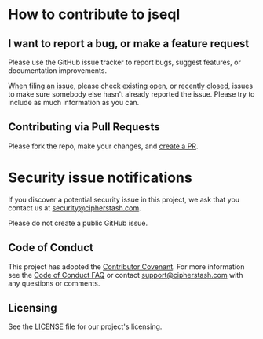 # How to contribute to jseql

## I want to report a bug, or make a feature request

Please use the GitHub issue tracker to report bugs, suggest features, or documentation improvements.

[When filing an issue](https://github.com/cipherstash/jseql/issues/new/choose), please check [existing open](https://github.com/cipherstash/jseql/issues?q=is%3Aissue+is%3Aopen+sort%3Aupdated-desc), or [recently closed](https://github.com/cipherstash/jseql/issues?q=is%3Aissue+sort%3Aupdated-desc+is%3Aclosed), issues to make sure somebody else hasn't already reported the issue. Please try to include as much information as you can.

## Contributing via Pull Requests

Please fork the repo, make your changes, and [create a PR](https://github.com/cipherstash/jseql/compare).

# Security issue notifications

If you discover a potential security issue in this project, we ask that you contact us at security@cipherstash.com.

Please do not create a public GitHub issue.

## Code of Conduct

This project has adopted the [Contributor Covenant](https://www.contributor-covenant.org/).
For more information see the [Code of Conduct FAQ](CODE_OF_CONDUCT.md) or contact support@cipherstash.com with any questions or comments.

## Licensing

See the [LICENSE](LICENSE.md) file for our project's licensing.